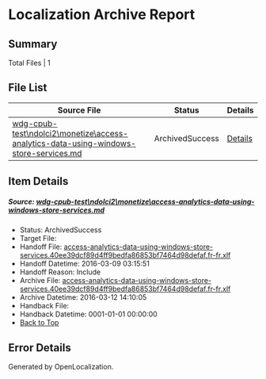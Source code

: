 # <a name='report-top'></a> Localization Archive Report

## Summary
 Total Files | 1

## File List
 Source File | Status | Details 
 ----------- | ------ | ------- 
 [wdg-cpub-test\ndolci2\monetize\access-analytics-data-using-windows-store-services.md](https://github.com/OpenLocalizationOrg/wdg-cpub-test/blob/5907beedcb3d2b1c6838847f2bba92e8c12a1675/wdg-cpub-test/ndolci2/monetize/access-analytics-data-using-windows-store-services.md) | ArchivedSuccess | [Details](#1779c72b90abdc24491febfde59cf75c0affac321432)

## Item Details
##### <a name='1779c72b90abdc24491febfde59cf75c0affac321432'></a> Source: [wdg-cpub-test\ndolci2\monetize\access-analytics-data-using-windows-store-services.md](https://github.com/OpenLocalizationOrg/wdg-cpub-test/blob/5907beedcb3d2b1c6838847f2bba92e8c12a1675/wdg-cpub-test/ndolci2/monetize/access-analytics-data-using-windows-store-services.md)
* Status: ArchivedSuccess
* Target File: 
* Handoff File: [access-analytics-data-using-windows-store-services.40ee39dcf89d4ff9bedfa86853bf7464d98defaf.fr-fr.xlf](https://github.com/OpenLocalizationOrg/olhandoff/blob/49793cfb580064e4e7fda23b84203ddbddecd73e/ol-handoff/OpenLocalizationOrg/wdg-cpub-test.fr-fr/master/access-analytics-data-using-windows-store-services.40ee39dcf89d4ff9bedfa86853bf7464d98defaf.fr-fr.xlf)
* Handoff Datetime: 2016-03-09 03:15:51
* Handoff Reason: Include
* Archive File: [access-analytics-data-using-windows-store-services.40ee39dcf89d4ff9bedfa86853bf7464d98defaf.fr-fr.xlf](https://github.com/OpenLocalizationOrg/olhandoff/blob/f59d89d25d461120859f12b8bad51e049a6100fa/ol-handoff/OpenLocalizationOrg/wdg-cpub-test.fr-fr/master/archive/access-analytics-data-using-windows-store-services.40ee39dcf89d4ff9bedfa86853bf7464d98defaf.fr-fr.xlf)
* Archive Datetime: 2016-03-12 14:10:05
* Handback File: 
* Handback Datetime: 0001-01-01 00:00:00
* [Back to Top](#report-top)


## Error Details

Generated by OpenLocalization.
